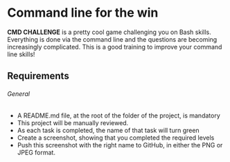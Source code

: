 # Command line for the win

**CMD CHALLENGE** is a pretty cool game challenging you on Bash skills. Everything is done via the command line and the questions are becoming increasingly complicated. This is  a good training to improve your command line skills!

## Requirements
###### General
- A README.md file, at the root of the folder of the project, is mandatory
- This project will be manually reviewed.
-  As each task is completed, the name of that task will turn green
-  Create a screenshot, showing that you completed the required levels
- Push this screenshot with the right name to GitHub, in either the PNG or JPEG format.

